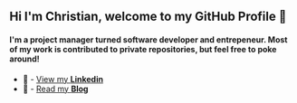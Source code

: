 ## Hi I'm Christian, welcome to my GitHub Profile 👋

#### I'm a project manager turned software developer and entrepeneur. Most of my work is contributed to private repositories, but feel free to poke around!

- 💼  -  [  View my **Linkedin**](https://www.linkedin.com/in/christiansendler/)
- 📓  -  [  Read my **Blog**](https://sendler.medium.com/)
